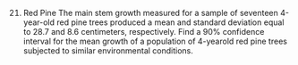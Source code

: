 21. Red Pine The main stem growth measured for a
sample of seventeen 4-year-old red pine trees produced
a mean and standard deviation equal to 28.7 and
8.6 centimeters, respectively. Find a 90% confidence
interval for the mean growth of a population of 4-yearold
red pine trees subjected to similar environmental
conditions.
